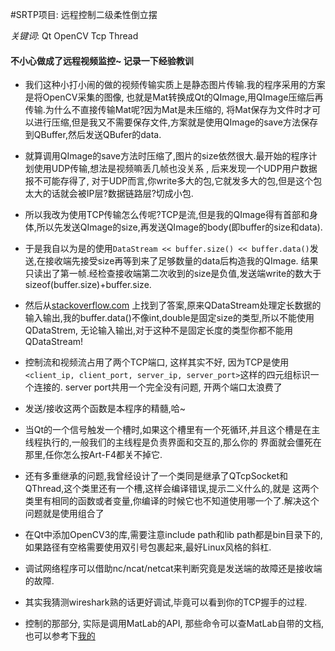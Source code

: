 #SRTP项目: 远程控制二级柔性倒立摆

*关键词*: Qt OpenCV Tcp Thread

#### 不小心做成了远程视频监控~ 记录一下经验教训

* 我们这种小打小闹的做的视频传输实质上是静态图片传输.我的程序采用的方案是将OpenCV采集的图像,
也就是Mat转换成Qt的QImage,用QImage压缩后再传输.为什么不直接传输Mat呢?因为Mat是未压缩的,
将Mat保存为文件时才可以进行压缩,但是我又不需要保存文件,方案就是使用QImage的save方法保存到QBuffer,然后发送QBufer的data.

* 就算调用QImage的save方法时压缩了,图片的size依然很大.最开始的程序计划使用UDP传输,想法是视频嘛丢几帧也没关系 ,
后来发现一个UDP用户数据报不可能存得了,
对于UDP而言,你write多大的包,它就发多大的包,但是这个包太大的话就会被IP层?数据链路层?切成小包.

* 所以我改为使用TCP传输怎么传呢?TCP是流,但是我的QImage得有首部和身体,所以先发送QImage的size,再发送QImage的body(即buffer的size和data).

* 于是我自以为是的使用`DataStream << buffer.size() << buffer.data()`发送,在接收端先接受size再等到来了足够数量的data后构造我的QImage.
结果只读出了第一帧.经检查接收端第二次收到的size是负值,发送端write的数大于sizeof(buffer.size)+buffer.size.

* 然后从[stackoverflow.com](http://stackoverflow.com/questions/24379915/receiving-raw-image-data-through-tcp-for-display-using-qt)
上找到了答案,原来QDataStream处理定长数据的输入输出,我的buffer.data()不像int,double是固定size的类型,所以不能使用QDataStrem,
无论输入输出,对于这种不是固定长度的类型你都不能用QDataStream!

* 控制流和视频流占用了两个TCP端口, 这样其实不好, 因为TCP是使用`<client_ip, client_port, server_ip, server_port>`这样的四元组标识一个连接的.
server port共用一个完全没有问题, 开两个端口太浪费了

* 发送/接收这两个函数是本程序的精髓,哈~

* 当Qt的一个信号触发一个槽时,如果这个槽里有一个死循环,并且这个槽是在主线程执行的,一般我们的主线程是负责界面和交互的,那么你的
界面就会僵死在那里,任你怎么按Art-F4都关不掉它.

* 还有多重继承的问题,我曾经设计了一个类同是继承了QTcpSocket和QThread,这个类里还有一个槽,这样会编译错误,提示二义什么的,就是
这两个类里有相同的函数或者变量,你编译的时候它也不知道使用哪一个了.解决这个问题就是使用组合了

* 在Qt中添加OpenCV3的库,需要注意include path和lib path都是bin目录下的,如果路径有空格需要使用双引号包裹起来,最好Linux风格的斜杠.

* 调试网络程序可以借助nc/ncat/netcat来判断究竟是发送端的故障还是接收端的故障.

* 其实我猜测wireshark熟的话更好调试,毕竟可以看到你的TCP握手的过程.

* 控制的那部分, 实际是调用MatLab的API, 那些命令可以查MatLab自带的文档, 也可以参考下[我的](http://28hua.org/post/2014-10/remote_control_matlab)

